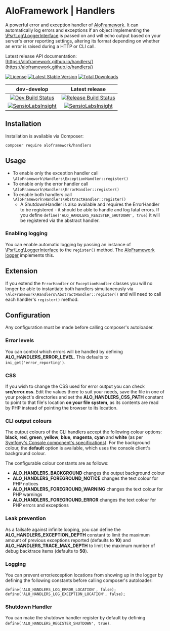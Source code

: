 # AloFramework | Handlers #

A powerful error and exception handler of [AloFramework](https://github.com/aloframework/aloframework). It can automatically log errors and exceptions if an object implementing the [\Psr\Log\LoggerInterface](https://packagist.org/packages/psr/log) is passed on and will echo output based on your server's error reporting settings, altering its format depending on whether an error is raised during a HTTP or CLI call.

Latest release API documentation: [https://aloframework.github.io/handlers/](https://aloframework.github.io/handlers/)

[![License](https://poser.pugx.org/aloframework/handlers/license?format=plastic)](https://www.gnu.org/licenses/gpl-3.0.en.html)
[![Latest Stable Version](https://poser.pugx.org/aloframework/handlers/v/stable?format=plastic)](https://packagist.org/packages/aloframework/handlers)
[![Total Downloads](https://poser.pugx.org/aloframework/handlers/downloads?format=plastic)](https://packagist.org/packages/aloframework/handlers)

|                                                                                          dev-develop                                                                                          |                                                             Latest release                                                            |
|:--------------------------------------------------------------------------------------------------------------------------------------------------------------------------------------------:|:-------------------------------------------------------------------------------------------------------------------------------------:|
| [![Dev Build Status](https://travis-ci.org/aloframework/handlers.svg?branch=develop)](https://travis-ci.org/aloframework/handlers)                                                            | [![Release Build Status](https://travis-ci.org/aloframework/handlers.svg?branch=1.2)](https://travis-ci.org/aloframework/handlers)  |
| [![SensioLabsInsight](https://insight.sensiolabs.com/projects/36b22482-e36a-44e3-a7de-ccf6e27999d1/mini.png)](https://insight.sensiolabs.com/projects/36b22482-e36a-44e3-a7de-ccf6e27999d1) | [![SensioLabsInsight](https://i.imgur.com/KygqLtf.png)](https://insight.sensiolabs.com/projects/36b22482-e36a-44e3-a7de-ccf6e27999d1) |

## Installation ##
Installation is available via Composer:

    composer require aloframework/handlers

## Usage ##

 - To enable only the exception handler call `\AloFramework\Handlers\ExceptionHandler::register()`
 - To enable only the error handler call `\AloFramework\Handlers\ErrorHandler::register()`
 - To enable both handlers call `\AloFramework\Handlers\AbstractHandler::register()`
	 - A ShutdownHandler is also available and requires the ErrorHandler to be registered - it should be able to handle and log fatal errors. If you define `define('ALO_HANDLERS_REGISTER_SHUTDOWN', true)` it will be registered via the abstract handler.

### Enabling logging ###

You can enable automatic logging by passing an instance of [\Psr\Log\LoggerInterface](https://packagist.org/packages/psr/log) to the `register()` method. The [AloFramework logger](https://packagist.org/packages/aloframework/log) implements this.

## Extension ##
If you extend the `ErrorHandler` or `ExceptionHandler` classes you will no longer be able to instantiate both handlers simultaneously via `\AloFramework\Handlers\AbstractHandler::register()` and will need to call each handler's `register()` method.

## Configuration ##

Any configuration must be made before calling composer's autoloader.

### Error levels ###

You can control which errors will be handled by defining **ALO_HANDLERS_ERROR_LEVEL**. This defaults to `ini_get('error_reporting')`.

### CSS ###

If you wish to change the CSS used for error output you can check **src/error.css**. Edit the values there to suit your needs, save the file in one of your project's directories and set the **ALO_HANDLERS_CSS_PATH** constant to point to that file's location **on your file system**, as its contents are read by PHP instead of pointing the browser to its location.

### CLI output colours ###

The output colours of the CLI handlers accept the following colour options: **black**, **red**, **green**, **yellow**, **blue**, **magenta**, **cyan** and **white** (as per [Symfony's Console component's specifications](http://symfony.com/doc/current/components/console/introduction.html#creating-a-basic-command)). For the background colour, the **default** option is available, which uses the console client's background colour.

The configurable colour constants are as follows:

 - **ALO_HANDLERS_BACKGROUND** changes the output background colour
 - **ALO_HANDLERS_FOREGROUND_NOTICE** changes the text colour for PHP notices
 - **ALO_HANDLERS_FOREGROUND_WARNING** changes the text colour for PHP warnings
 - **ALO_HANDLERS_FOREGROUND_ERROR** changes the text colour for PHP errors and exceptions

### Leak prevention ###

As a failsafe against infinite looping, you can define the **ALO_HANDLERS_EXCEPTION_DEPTH** constant to limit the maximum amount of previous exceptions reported (defaults to **10**) and **ALO_HANDLERS_TRACE_MAX_DEPTH** to limit the maximum number of debug backtrace items (defaults to **50**).

### Logging ###
You can prevent error/exception locations from showing up in the logger by defining the following constants before calling composer's autoloader:

    define('ALO_HANDLERS_LOG_ERROR_LOCATION', false);
    define('ALO_HANDLERS_LOG_EXCEPTION_LOCATION', false);

### Shutdown Handler ###
You can make the shutdown handler register by default by defining `define('ALO_HANDLERS_REGISTER_SHUTDOWN', true)`.
